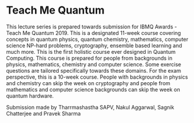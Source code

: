 # Teach Me Quantum
This lecture series is prepared towards submission for IBMQ Awards - Teach Me Quantum 2019. This is a designated 11-week course covering concepts in quantum physics, quantum chemistry, mathematics, computer science NP-hard problems, cryptography, ensemble based learning and much more. This is the first holistic course ever designed in Quantum Computing. This course is prepared for people from backgrounds in physics, mathematics, chemistry and computer science. Some exercise questions are tailored specifically towards these domains. For the exam perspective, this is a 10-week course. People with backgrounds in physics and chemistry can skip the week on cryptography and people from mathematics and computer science backgrounds can skip the week on quantum hardware.    

Submission made by Tharrmashastha SAPV, Nakul Aggarwal, Sagnik Chatterjee and Pravek Sharma
